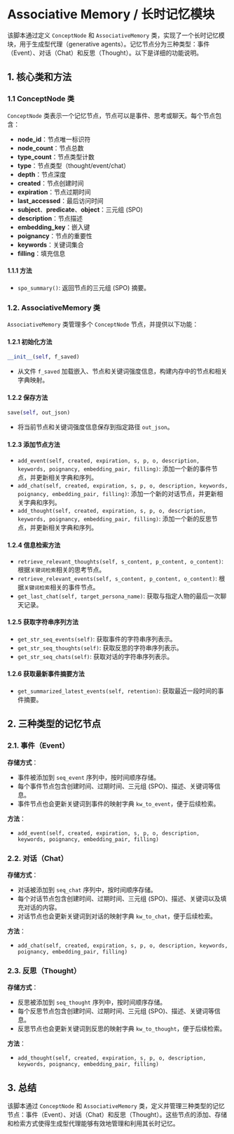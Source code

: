 # Associative Memory / 长时记忆模块

该脚本通过定义 `ConceptNode` 和 `AssociativeMemory` 类，实现了一个长时记忆模块，用于生成型代理（generative agents）。记忆节点分为三种类型：事件（Event）、对话（Chat）和反思（Thought）。以下是详细的功能说明。

## 1. 核心类和方法

### 1.1 ConceptNode 类

`ConceptNode` 类表示一个记忆节点，节点可以是事件、思考或聊天。每个节点包含：
- **node_id**：节点唯一标识符
- **node_count**：节点总数
- **type_count**：节点类型计数
- **type**：节点类型（thought/event/chat）
- **depth**：节点深度
- **created**：节点创建时间
- **expiration**：节点过期时间
- **last_accessed**：最后访问时间
- **subject**、**predicate**、**object**：三元组 (SPO)
- **description**：节点描述
- **embedding_key**：嵌入键
- **poignancy**：节点的重要性
- **keywords**：关键词集合
- **filling**：填充信息

#### 1.1.1 方法

- `spo_summary()`: 返回节点的三元组 (SPO) 摘要。

### 1.2. AssociativeMemory 类

`AssociativeMemory` 类管理多个 `ConceptNode` 节点，并提供以下功能：

#### 1.2.1 初始化方法

```python
__init__(self, f_saved)
```
- 从文件 `f_saved` 加载嵌入、节点和关键词强度信息，构建内存中的节点和相关字典映射。

#### 1.2.2 保存方法

```python
save(self, out_json)
```
- 将当前节点和关键词强度信息保存到指定路径 `out_json`。

#### 1.2.3 添加节点方法

- `add_event(self, created, expiration, s, p, o, description, keywords, poignancy, embedding_pair, filling)`:
    添加一个新的事件节点，并更新相关字典和序列。
- `add_chat(self, created, expiration, s, p, o, description, keywords, poignancy, embedding_pair, filling)`:
    添加一个新的对话节点，并更新相关字典和序列。
- `add_thought(self, created, expiration, s, p, o, description, keywords, poignancy, embedding_pair, filling)`:
    添加一个新的反思节点，并更新相关字典和序列。

#### 1.2.4 信息检索方法

- `retrieve_relevant_thoughts(self, s_content, p_content, o_content)`:
    根据`关键词检索`相关的思考节点。
- `retrieve_relevant_events(self, s_content, p_content, o_content)`:
    根据`关键词检索`相关的事件节点。
- `get_last_chat(self, target_persona_name)`:
    获取与指定人物的最后一次聊天记录。

#### 1.2.5 获取字符串序列方法

- `get_str_seq_events(self)`:
    获取事件的字符串序列表示。
- `get_str_seq_thoughts(self)`:
    获取反思的字符串序列表示。
- `get_str_seq_chats(self)`:
    获取对话的字符串序列表示。

#### 1.2.6 获取最新事件摘要方法

- `get_summarized_latest_events(self, retention)`: 获取最近一段时间的事件摘要。

## 2.  三种类型的记忆节点

### 2.1. 事件（Event）

**存储方式**：
- 事件被添加到 `seq_event` 序列中，按时间顺序存储。
- 每个事件节点包含创建时间、过期时间、三元组 (SPO)、描述、关键词等信息。
- 事件节点也会更新关键词到事件的映射字典 `kw_to_event`，便于后续检索。

**方法**：
- `add_event(self, created, expiration, s, p, o, description, keywords, poignancy, embedding_pair, filling)`

### 2.2. 对话（Chat）

**存储方式**：
- 对话被添加到 `seq_chat` 序列中，按时间顺序存储。
- 每个对话节点包含创建时间、过期时间、三元组 (SPO)、描述、关键词以及填充对话的内容。
- 对话节点也会更新关键词到对话的映射字典 `kw_to_chat`，便于后续检索。

**方法**：
- `add_chat(self, created, expiration, s, p, o, description, keywords, poignancy, embedding_pair, filling)`

### 2.3. 反思（Thought）

**存储方式**：
- 反思被添加到 `seq_thought` 序列中，按时间顺序存储。
- 每个反思节点包含创建时间、过期时间、三元组 (SPO)、描述、关键词等信息。
- 反思节点也会更新关键词到反思的映射字典 `kw_to_thought`，便于后续检索。

**方法**：
- `add_thought(self, created, expiration, s, p, o, description, keywords, poignancy, embedding_pair, filling)`

## 3. 总结

该脚本通过 `ConceptNode` 和 `AssociativeMemory` 类，定义并管理三种类型的记忆节点：事件（Event）、对话（Chat）和反思（Thought）。这些节点的添加、存储和检索方式使得生成型代理能够有效地管理和利用其长时记忆。
